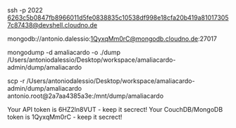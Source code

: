 ssh -p 2022 6263c5b0847fb8966011d5fe0838835c10538df998e18cfa20b419a810173057c87438@devshell.cloudno.de

mongodb://antonio.dalessio:1QyxqMm0rC@mongodb.cloudno.de:27017


mongodump -d amaliacardo -o ./dump
/Users/antoniodalessio/Desktop/workspace/amaliacardo-admin/dump/amaliacardo


scp -r /Users/antoniodalessio/Desktop/workspace/amaliacardo-admin/dump/amaliacardo antonio.root@2a7aa4385a3e:/mnt/dump/amaliacardo


Your API token is 6HZ2ln8VUT - keep it secrect!
Your CouchDB/MongoDB token is 1QyxqMm0rC - keep it secrect!